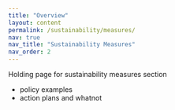 ```yaml
---
title: "Overview"
layout: content
permalink: /sustainability/measures/
nav: true
nav_title: "Sustainability Measures"
nav_order: 2
---
```


Holding page for sustainability measures section

- policy examples
- action plans and whatnot
